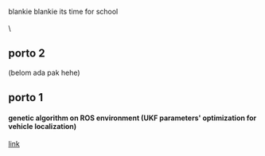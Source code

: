 blankie blankie its time for school\
\
\

## porto 2
(belom ada pak hehe)

## porto 1
#### genetic algorithm on ROS environment (UKF parameters' optimization for vehicle localization)
[link](ga.md)

